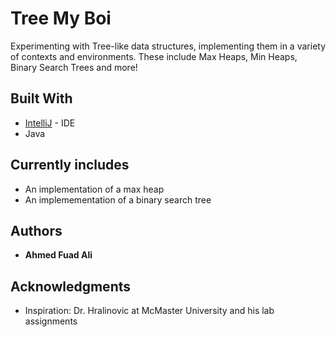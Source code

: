# Tree My Boi

Experimenting with Tree-like data structures, implementing them in a variety of contexts and environments. These include Max Heaps, Min Heaps, Binary Search Trees and more!

## Built With

* [IntelliJ](https://www.jetbrains.com/idea/) - IDE
* Java

## Currently includes
* An implementation of a max heap
* An implemementation of a binary search tree

## Authors

* **Ahmed Fuad Ali** 

## Acknowledgments

* Inspiration: Dr. Hralinovic at McMaster University and his lab assignments
